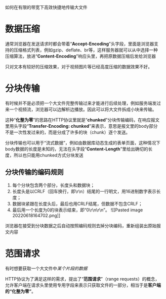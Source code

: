 如何在有限的带宽下高效快捷地传输大文件

# 数据压缩
通常浏览器在发送请求时都会带着“**Accept-Encoding**”头字段，里面是浏览器支持的压缩格式列表，例如gzip、deflate、br等，这样服务器就可以从中选择一种压缩算法，放进“**Content-Encoding**”响应头里，再把原数据压缩后发给浏览器

只对文本有较好的压缩效果，对于视频图片等已经高度压缩的数据效果不好。

# 分块传输
有时候并不是必须把一个大文件完整传输过来才能进行后续处理，例如服务端发过来一个视频流，浏览器可以边解析边播放。因此可以将大文件拆成小块来传输。

这种“**化整为零**”的思路在HTTP协议里就是“**chunked**”分块传输编码，在响应报文里用头字段“**Transfer-Encoding: chunked**”来表示，意思是报文里的body部分不是一次性发过来的，而是分成了许多的块（chunk）逐个发送。

分块传输也可以用于“流式数据”，例如由数据库动态生成的表单页面，这种情况下body数据的长度是未知的，无法在头字段“**Content-Length**”里给出确切的长度，所以也只能用chunked方式分块发送


## 分块传输的编码规则
1.  每个分块包含两个部分，长度头和数据块；
2.  长度头是以CRLF（回车换行，即\r\n）结尾的一行明文，用16进制数字表示长度；
3.  数据块紧跟在长度头后，最后也用CRLF结尾，但数据不包含CRLF；
4.  最后用一个长度为0的块表示结束，即“0\\r\\n\\r\\n”。
![[Pasted image 20220618164702.png]]


浏览器在接受到分块数据之后自动按照编码规则去掉分块编码，重新组装出原始报文内容

# 范围请求
有时想要获取一个大文件中*某个片段的数据*

HTTP协议为了满足这样的需求，提出了“**范围请求**”（range requests）的概念，允许客户端在请求头里使用专用字段来表示只获取文件的一部分，相当于是**客户端的“化整为零”**。


